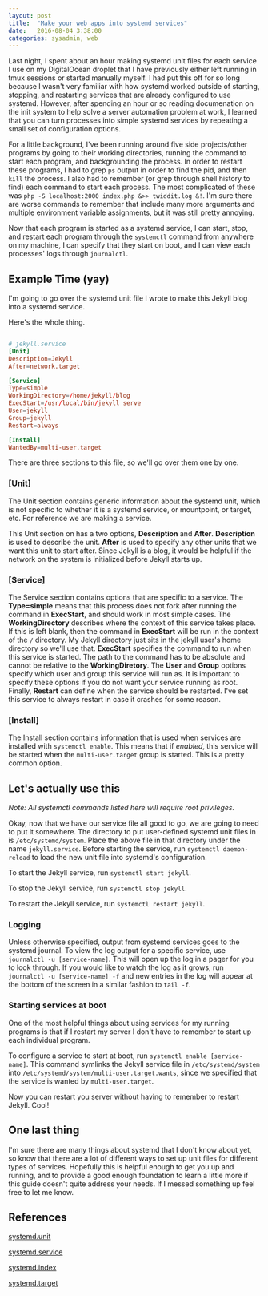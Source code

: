 ```yaml
---
layout: post
title:  "Make your web apps into systemd services"
date:   2016-08-04 3:38:00
categories: sysadmin, web
---
```


Last night, I spent about an hour making systemd unit files for each service I use on my DigitalOcean droplet that I have previously either left running in tmux sessions or started manually myself. I had put this off for so long because I wasn't very familiar with how systemd worked outside of starting, stopping, and restarting services that are already configured to use systemd. However, after spending an hour or so reading documenation on the init system to help solve a server automation problem at work, I learned that you can turn processes into simple systemd services by repeating a small set of configuration options.

For a little background, I've been running around five side projects/other programs by going to their working directories, running the command to start each program, and backgrounding the process. In order to restart these programs, I had to grep `ps` output in order to find the pid, and then `kill` the process. I also had to remember (or grep through shell history to find) each command to start each process. The most complicated of these was `php -S localhost:2000 index.php &>> twiddit.log &!`. I'm sure there are worse commands to remember that include many more arguments and multiple environment variable assignments, but it was still pretty annoying.

Now that each program is started as a systemd service, I can start, stop, and restart each program through the `systemctl` command from anywhere on my machine, I can specify that they start on boot, and I can view each processes' logs through `journalctl`.

## Example Time (yay)

I'm going to go over the systemd unit file I wrote to make this Jekyll blog into a systemd service.

Here's the whole thing.

~~~ conf

# jekyll.service
[Unit]
Description=Jekyll
After=network.target

[Service]
Type=simple
WorkingDirectory=/home/jekyll/blog
ExecStart=/usr/local/bin/jekyll serve
User=jekyll
Group=jekyll
Restart=always

[Install]
WantedBy=multi-user.target

~~~

There are three sections to this file, so we'll go over them one by one.

### [Unit]

The Unit section contains generic information about the systemd unit, which is not specific to whether it is a systemd service, or mountpoint, or target, etc. For reference we are making a service.

This Unit section on has a two options, **Description** and **After**. **Description** is used to describe the unit. **After** is used to specify any other units that we want this unit to start after. Since Jekyll is a blog, it would be helpful if the network on the system is initialized before Jekyll starts up.

### [Service]

The Service section contains options that are specific to a service. The **Type=simple** means that this process does not fork after running the command in **ExecStart**, and should work in most simple cases. The **WorkingDirectory** describes where the context of this service takes place. If this is left blank, then the command in **ExecStart** will be run in the context of the `/` directory. My Jekyll directory just sits in the jekyll user's home directory so we'll use that. **ExecStart** specifies the command to run when this service is started. The path to the command has to be absolute and cannot be relative to the **WorkingDiretory**. The **User** and **Group** options specify which user and group this service will run as. It is important to specify these options if you do not want your service running as root. Finally, **Restart** can define when the service should be restarted. I've set this service to always restart in case it crashes for some reason.

### [Install]

The Install section contains information that is used when services are installed with `systemctl enable`. This means that if *enabled*, this service will be started when the `multi-user.target` group is started. This is a pretty common option.

## Let's actually use this

_Note: All systemctl commands listed here will require root privileges._

Okay, now that we have our service file all good to go, we are going to need to put it somewhere. The directory to put user-defined systemd unit files in is `/etc/systemd/system`. Place the above file in that directory under the name `jekyll.service`. Before starting the service, run `systemctl daemon-reload` to load the new unit file into systemd's configuration.

To start the Jekyll service, run `systemctl start jekyll`.

To stop the Jekyll service, run `systemctl stop jekyll`.

To restart the Jekyll service, run `systemctl restart jekyll`.

### Logging

Unless otherwise specified, output from systemd services goes to the systemd journal. To view the log output for a specific service, use `journalctl -u [service-name]`. This will open up the log in a pager for you to look through. If you would like to watch the log as it grows, run `journalctl -u [service-name] -f` and new entries in the log will appear at the bottom of the screen in a similar fashion to `tail -f`.

### Starting services at boot

One of the most helpful things about using services for my running programs is that if I restart my server I don't have to remember to start up each individual program.

To configure a service to start at boot, run `systemctl enable [service-name]`. This command symlinks the Jekyll service file in `/etc/systemd/system` into `/etc/systemd/system/multi-user.target.wants`, since we specified that the service is wanted by `multi-user.target`.

Now you can restart you server without having to remember to restart Jekyll. Cool!

## One last thing

I'm sure there are many things about systemd that I don't know about yet, so know that there are a lot of different ways to set up unit files for different types of services. Hopefully this is helpful enough to get you up and running, and to provide a good enough foundation to learn a little more if this guide doesn't quite address your needs. If I messed something up feel free to let me know.

## References

[systemd.unit](https://www.freedesktop.org/software/systemd/man/systemd.unit.html)

[systemd.service](https://www.freedesktop.org/software/systemd/man/systemd.service.html)

[systemd.index](https://www.freedesktop.org/software/systemd/man/systemd.index.html)

[systemd.target](https://www.freedesktop.org/software/systemd/man/systemd.target.html)
